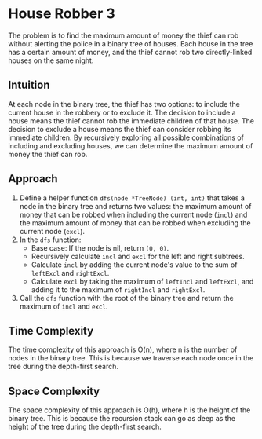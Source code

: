 # House Robber 3 
The problem is to find the maximum amount of money the thief can rob without alerting the police in a binary tree of houses. Each house in the tree has a certain amount of money, and the thief cannot rob two directly-linked houses on the same night.

## Intuition
At each node in the binary tree, the thief has two options: to include the current house in the robbery or to exclude it. The decision to include a house means the thief cannot rob the immediate children of that house. The decision to exclude a house means the thief can consider robbing its immediate children. By recursively exploring all possible combinations of including and excluding houses, we can determine the maximum amount of money the thief can rob.

## Approach
1. Define a helper function `dfs(node *TreeNode) (int, int)` that takes a node in the binary tree and returns two values: the maximum amount of money that can be robbed when including the current node (`incl`) and the maximum amount of money that can be robbed when excluding the current node (`excl`).
2. In the `dfs` function:
   - Base case: If the node is nil, return `(0, 0)`.
   - Recursively calculate `incl` and `excl` for the left and right subtrees.
   - Calculate `incl` by adding the current node's value to the sum of `leftExcl` and `rightExcl`.
   - Calculate `excl` by taking the maximum of `leftIncl` and `leftExcl`, and adding it to the maximum of `rightIncl` and `rightExcl`.
3. Call the `dfs` function with the root of the binary tree and return the maximum of `incl` and `excl`.

## Time Complexity
The time complexity of this approach is O(n), where n is the number of nodes in the binary tree. This is because we traverse each node once in the tree during the depth-first search.

## Space Complexity
The space complexity of this approach is O(h), where h is the height of the binary tree. This is because the recursion stack can go as deep as the height of the tree during the depth-first search.